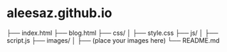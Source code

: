 # aleesaz.github.io
├── index.html
├── blog.html
├── css/
│   ├── style.css
├── js/
│   ├── script.js
├── images/
│   ├── (place your images here)
└── README.md
